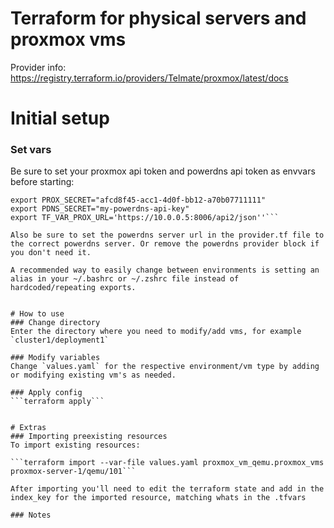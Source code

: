 # Terraform for physical servers and proxmox vms

Provider info: https://registry.terraform.io/providers/Telmate/proxmox/latest/docs

# Initial setup
### Set vars
Be sure to set your proxmox api token and powerdns api token as envvars before starting:

```export PROX_ID="terraform-prov@pve!mytoken"
export PROX_SECRET="afcd8f45-acc1-4d0f-bb12-a70b07711111"
export PDNS_SECRET="my-powerdns-api-key"
export TF_VAR_PROX_URL='https://10.0.0.5:8006/api2/json''```

Also be sure to set the powerdns server url in the provider.tf file to the correct powerdns server. Or remove the powerdns provider block if you don't need it.

A recommended way to easily change between environments is setting an alias in your ~/.bashrc or ~/.zshrc file instead of hardcoded/repeating exports.


# How to use
### Change directory
Enter the directory where you need to modify/add vms, for example `cluster1/deployment1`

### Modify variables
Change `values.yaml` for the respective environment/vm type by adding or modifying existing vm's as needed.

### Apply config
```terraform apply```


# Extras
### Importing preexisting resources
To import existing resources:

```terraform import --var-file values.yaml proxmox_vm_qemu.proxmox_vms proxmox-server-1/qemu/101```

After importing you'll need to edit the terraform state and add in the index_key for the imported resource, matching whats in the .tfvars

### Notes